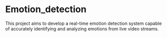 # Emotion_detection
This project aims to develop a real-time emotion detection system capable of accurately identifying and analyzing emotions from live video streams.
